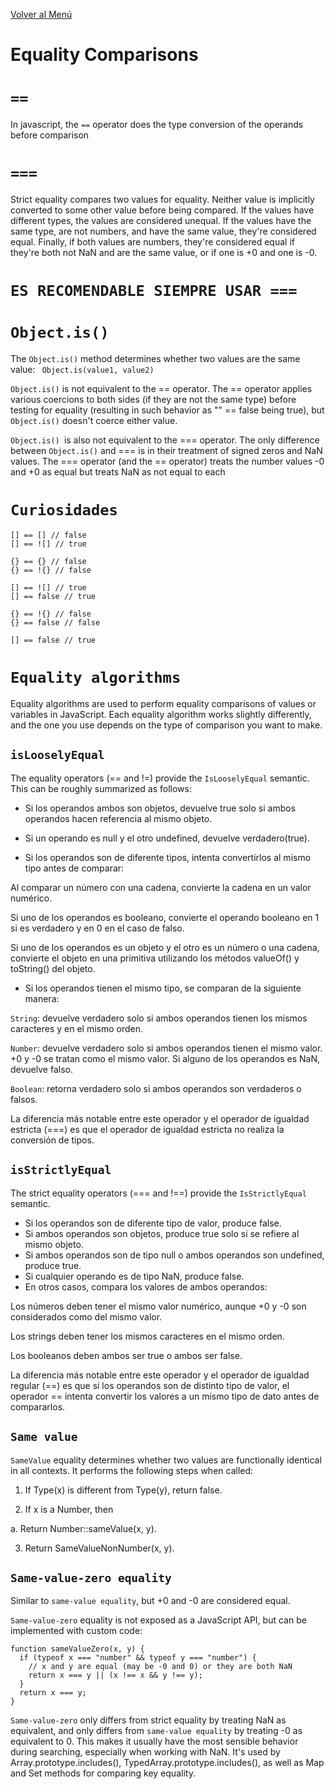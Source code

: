 [Volver al Menú](../root.md)

# Equality Comparisons

# `==`

In javascript, the `==` operator does the type conversion of the operands before comparison

# ``===``

Strict equality compares two values for equality. Neither value is implicitly converted to some other value before being compared. If the values have different types, the values are considered unequal. If the values have the same type, are not numbers, and have the same value, they're considered equal. Finally, if both values are numbers, they're considered equal if they're both not NaN and are the same value, or if one is +0 and one is -0.

# `ES RECOMENDABLE SIEMPRE USAR ===`

# ``Object.is()``

The `Object.is()` method determines whether two values are the same value: ``` Object.is(value1, value2)```

`Object.is()` is not equivalent to the == operator. The == operator applies various coercions to both sides (if they are not the same type) before testing for equality (resulting in such behavior as "" == false being true), but `Object.is()` doesn't coerce either value.

`Object.is() `is also not equivalent to the === operator. The only difference between `Object.is()` and === is in their treatment of signed zeros and NaN values. The === operator (and the == operator) treats the number values -0 and +0 as equal but treats NaN as not equal to each

# `Curiosidades`

``` 
[] == [] // false
[] == ![] // true

{} == {} // false
{} == !{} // false

[] == ![] // true
[] == false // true

{} == !{} // false
{} == false // false

[] == false // true
```

# `Equality algorithms`

Equality algorithms are used to perform equality comparisons of values or variables in JavaScript. Each equality algorithm works slightly differently, and the one you use depends on the type of comparison you want to make.

## `isLooselyEqual`

The equality operators (== and !=) provide the `IsLooselyEqual` semantic. This can be roughly summarized as follows:


- Si los operandos ambos son objetos, devuelve true solo si ambos operandos hacen referencia al mismo objeto.

- Si un operando es null y el otro undefined, devuelve verdadero(true).

- Si los operandos son de diferente tipos, intenta convertirlos al mismo tipo antes de comparar:

Al comparar un número con una cadena, convierte la cadena en un valor numérico.

Si uno de los operandos es booleano, convierte el operando booleano en 1 si es verdadero y en 0 en el caso de falso.

Si uno de los operandos es un objeto y el otro es un número o una cadena, convierte el objeto en una primitiva utilizando los métodos valueOf() y toString() del objeto.

- Si los operandos tienen el mismo tipo, se comparan de la siguiente manera:

`String`: devuelve verdadero solo si ambos operandos tienen los mismos caracteres y en el mismo orden.

`Number`: devuelve verdadero solo si ambos operandos tienen el mismo valor. +0 y -0 se tratan como el mismo valor. Si alguno de los operandos es NaN, devuelve falso.

`Boolean`: retorna verdadero solo si ambos operandos son verdaderos o falsos.

La diferencia más notable entre este operador y el operador de igualdad estricta (===) es que el operador de igualdad estricta no realiza la conversión de tipos.

## `isStrictlyEqual`

The strict equality operators (=== and !==) provide the `IsStrictlyEqual` semantic.

- Si los operandos son de diferente tipo de valor, produce false.
- Si ambos operandos son objetos, produce true solo si se refiere al mismo objeto.
- Si ambos operandos son de tipo null o ambos operandos son undefined, produce true.
- Si cualquier operando es de tipo NaN, produce false.
- En otros casos, compara los valores de ambos operandos:


Los números deben tener el mismo valor numérico, aunque +0 y -0 son considerados como del mismo valor.

Los strings deben tener los mismos caracteres en el mismo orden.

Los booleanos deben ambos ser true o ambos ser false.

La diferencia más notable entre este operador y el operador de igualdad regular (==) es que si los operandos son de distinto tipo de valor, el operador == intenta convertir los valores a un mismo tipo de dato antes de compararlos.

## `Same value`

`SameValue` equality determines whether two values are functionally identical in all contexts. It performs the following steps when called:

1. If Type(x) is different from Type(y), return false.

2. If x is a Number, then

a. Return Number::sameValue(x, y).

3. Return SameValueNonNumber(x, y).

## `Same-value-zero equality`

Similar to `same-value equality`, but +0 and -0 are considered equal.

`Same-value-zero` equality is not exposed as a JavaScript API, but can be implemented with custom code:
```
function sameValueZero(x, y) {
  if (typeof x === "number" && typeof y === "number") {
    // x and y are equal (may be -0 and 0) or they are both NaN
    return x === y || (x !== x && y !== y);
  }
  return x === y;
}
```

`Same-value-zero` only differs from strict equality by treating NaN as equivalent, and only differs from `same-value equality` by treating -0 as equivalent to 0. This makes it usually have the most sensible behavior during searching, especially when working with NaN. It's used by Array.prototype.includes(), TypedArray.prototype.includes(), as well as Map and Set methods for comparing key equality.